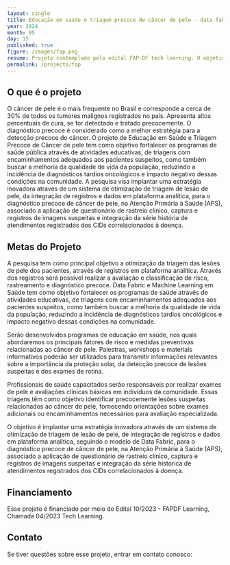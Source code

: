 ```yaml
---
layout: single
title: Educação em saúde e triagem precoce de câncer de pele - data fabric e machine learning em saúde - 2024 - em andamento" 
year: 2024
month: 05
day: 15
published: true
figure: /images/fap.png
resume: Projeto contemplado pelo edital FAP-DF tech learning. O objetivo é implantar uma estratégia inovadora através de um sistema de otimização de triagem de lesão de pele, de integração de registros e dados em plataforma analítica.
permalink: /projects/fap
---
```


## O que é o projeto

O câncer de pele é o mais frequente no Brasil e corresponde a cerca de 30% de todos os tumores malignos registrados no país. Apresenta altos percentuais de cura, se for detectado e tratado precocemente. O diagnóstico precoce é considerado como a melhor estratégia para a detecção precoce do câncer. O projeto de Educação em Saúde e Triagem Precoce de Câncer de pele tem como objetivo fortalecer os programas de saúde pública através de atividades educativas, de triagens com encaminhamentos adequados aos pacientes suspeitos, como também buscar a melhoria da qualidade de vida da população, reduzindo a incidência de diagnósticos tardios oncológicos e impacto negativo dessas condições na comunidade. A pesquisa visa implantar uma estratégia inovadora através de um sistema de otimização de triagem de lesão de pele, da integração de registros e dados em plataforma analítica, para o diagnóstico precoce de câncer de pele, na Atenção Primária à Saúde (APS), associado a aplicação de questionário de rastreio clínico, captura e registros de imagens suspeitas e integração da série história de atendimentos registrados dos CIDs correlacionados à doença.


## Metas do Projeto

A pesquisa tem como principal objetivo a otimização da triagem das lesões de pele dos pacientes, através de registros em plataforma analítica. Através dos registros será possível realizar a avaliação e classificação de risco, rastreamento e diagnóstico precoce.  Data Fabric e Machine Learning em Saúde tem como objetivo fortalecer os programas de saúde através de atividades educativas, de triagens com encaminhamentos adequados aos pacientes suspeitos, como também buscar a melhoria da qualidade de vida da população, reduzindo a incidência de diagnósticos tardios oncológicos e impacto negativo dessas condições na comunidade.

Serão desenvolvidos programas de educação em saúde, nos quais abordaremos os principais fatores de risco e medidas preventivas relacionadas ao câncer de pele. Palestras, workshops e materiais informativos poderão ser utilizados para transmitir informações relevantes sobre a importância da proteção solar, da detecção precoce de lesões suspeitas e dos exames de rotina.

Profissionais de saúde capacitados serão responsáveis por realizar exames de pele e avaliações clínicas básicas em indivíduos da comunidade. Essas triagens têm como objetivo identificar precocemente lesões suspeitas relacionados ao câncer de pele, fornecendo orientações sobre exames adicionais ou encaminhamentos necessários para avaliação especializada.

O objetivo é implantar uma estratégia inovadora através de um sistema de otimização de triagem de lesão de pele, de integração de registros e dados em plataforma analítica, seguindo o modelo de Data Fabric, para o diagnóstico precoce de câncer de pele, na Atenção Primária à Saúde (APS), associado a aplicação de questionário de rastreio clínico, captura e registros de imagens suspeitas e integração da série histórica de atendimentos registrados dos CIDs correlacionados à doença.


## Financiamento

Esse projeto é financiado por meio do  Edital 10/2023 - FAPDF Learning, Chamada 04/2023 Tech Learning.

## Contato

Se tiver questões sobre esse projeto, entrar em contato conosco:




